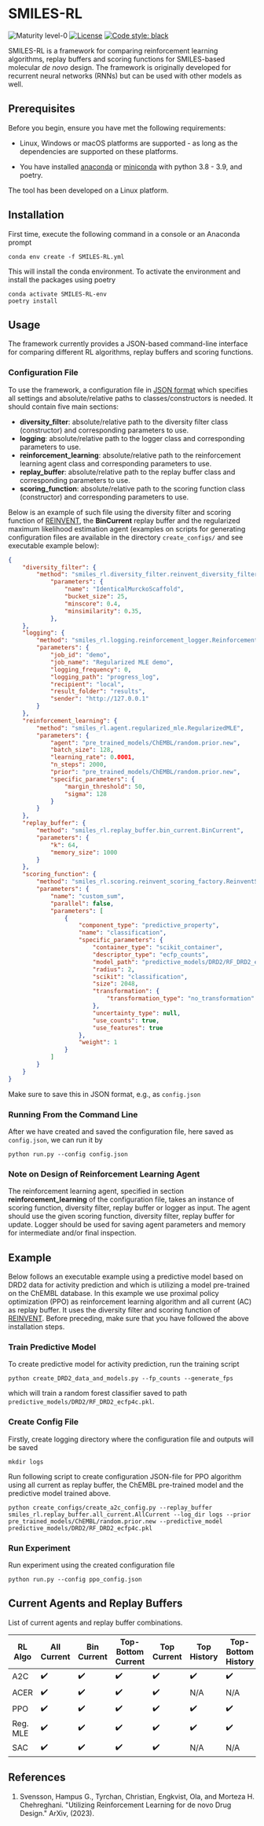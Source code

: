 # SMILES-RL
![Maturity level-0](https://img.shields.io/badge/Maturity%20Level-ML--0-red)
[![License](https://img.shields.io/badge/License-Apache_2.0-blue.svg)](https://opensource.org/licenses/Apache-2.0)
[![Code style: black](https://img.shields.io/badge/code%20style-black-000000.svg)](https://github.com/python/black) 

SMILES-RL is a framework for comparing reinforcement learning algorithms, replay buffers and scoring functions for SMILES-based molecular *de novo* design. The framework is originally developed for recurrent neural networks (RNNs) but can be used with other models as well.

## Prerequisites
Before you begin, ensure you have met the following requirements:

* Linux, Windows or macOS platforms are supported - as long as the dependencies are supported on these platforms.

* You have installed [anaconda](https://www.anaconda.com/) or [miniconda](https://docs.conda.io/en/latest/miniconda.html) with python 3.8 - 3.9, and poetry.

The tool has been developed on a Linux platform.

## Installation

First time, execute the following command in a console or an Anaconda prompt

    conda env create -f SMILES-RL.yml

This will install the conda environment. To activate the environment and install the packages using poetry
    
    conda activate SMILES-RL-env
    poetry install

## Usage

The framework currently provides a JSON-based command-line interface for comparing different RL algorithms, replay buffers and scoring functions. 


### Configuration File

To use the framework, a configuration file in [JSON format](https://en.wikipedia.org/wiki/JSON) which specifies all settings and absolute/relative paths to classes/constructors is needed. It should contain five main sections:
* **diversity_filter**: absolute/relative path to the diversity filter class (constructor) and corresponding parameters to use.
* **logging**:  absolute/relative path to the logger class and corresponding parameters to use.
*  **reinforcement_learning**: absolute/relative path to the reinforcement learning agent class and corresponding parameters to use.
*  **replay_buffer**: absolute/relative path to the replay buffer class and corresponding parameters to use.
*  **scoring_function**: absolute/relative path to the scoring function class (constructor) and corresponding parameters to use. 

Below is an example of such file using the diversity filter and scoring function of [REINVENT](https://github.com/MolecularAI/Reinvent), the **BinCurrent** replay buffer and the regularized maximum likelihood estimation agent (examples on scripts for generating configuration files are available in the directory `create_configs/` and see executable example below): 

```json
{
    "diversity_filter": {
        "method": "smiles_rl.diversity_filter.reinvent_diversity_filter_factory.ReinventDiversityFilterFactory",
            "parameters": {
                "name": "IdenticalMurckoScaffold", 
                "bucket_size": 25,  
                "minscore": 0.4,  
                "minsimilarity": 0.35,
            },
    },
    "logging": {
        "method": "smiles_rl.logging.reinforcement_logger.ReinforcementLogger",
        "parameters": {
            "job_id": "demo",
            "job_name": "Regularized MLE demo",
            "logging_frequency": 0,
            "logging_path": "progress_log",
            "recipient": "local",
            "result_folder": "results",
            "sender": "http://127.0.0.1"
        }
    },
    "reinforcement_learning": {
        "method": "smiles_rl.agent.regularized_mle.RegularizedMLE",
        "parameters": {
            "agent": "pre_trained_models/ChEMBL/random.prior.new",
            "batch_size": 128,
            "learning_rate": 0.0001,
            "n_steps": 2000,
            "prior": "pre_trained_models/ChEMBL/random.prior.new",
            "specific_parameters": {
                "margin_threshold": 50,
                "sigma": 128
            }
        }
    },
    "replay_buffer": {
        "method": "smiles_rl.replay_buffer.bin_current.BinCurrent",
        "parameters": {
            "k": 64,
            "memory_size": 1000
        }
    },
    "scoring_function": {
        "method": "smiles_rl.scoring.reinvent_scoring_factory.ReinventScoringFactory",
        "parameters": {
            "name": "custom_sum",
            "parallel": false,
            "parameters": [
                {
                    "component_type": "predictive_property",
                    "name": "classification",
                    "specific_parameters": {
                        "container_type": "scikit_container",
                        "descriptor_type": "ecfp_counts",
                        "model_path": "predictive_models/DRD2/RF_DRD2_ecfp4c.pkl",
                        "radius": 2,
                        "scikit": "classification",
                        "size": 2048,
                        "transformation": {
                            "transformation_type": "no_transformation"
                        },
                        "uncertainty_type": null,
                        "use_counts": true,
                        "use_features": true
                    },
                    "weight": 1
                }
            ]
        }
    }
}
```

Make sure to save this in JSON format, e.g., as `config.json`

### Running From the Command Line

After we have created and saved the configuration file, here saved as `config.json`, we can run it by

    python run.py --config config.json

### Note on Design of Reinforcement Learning Agent
The reinforcement learning agent, specified in section **reinforcement_learning** of the configuration file, takes an instance of scoring function, diversity filter, replay buffer or logger as input. The agent should use the given scoring function, diversity filter, replay buffer for update. Logger should be used for saving agent parameters and memory for intermediate and/or final inspection.

## Example
Below follows an executable example using a predictive model based on DRD2 data for activity prediction and which is utilizing a model pre-trained on the ChEMBL database. In this example we use proximal policy optimization (PPO) as reinforcement learning algorithm and all current (AC) as replay buffer. It uses the diversity filter and scoring function of [REINVENT](https://github.com/MolecularAI/Reinvent). Before preceding, make sure that you have followed the above installation steps. 

### Train Predictive Model
To create predictive model for activity prediction, run the training script

    python create_DRD2_data_and_models.py --fp_counts --generate_fps

which will train a random forest classifier saved to path `predictive_models/DRD2/RF_DRD2_ecfp4c.pkl`.

### Create Config File
Firstly, create logging directory where the configuration file and outputs will be saved

    mkdir logs

Run following script to create configuration JSON-file for PPO algorithm using all current as replay buffer, the ChEMBL pre-trained model and the predictive model trained above. 

    python create_configs/create_a2c_config.py --replay_buffer smiles_rl.replay_buffer.all_current.AllCurrent --log_dir logs --prior pre_trained_models/ChEMBL/random.prior.new --predictive_model predictive_models/DRD2/RF_DRD2_ecfp4c.pkl

### Run Experiment
Run experiment using the created configuration file

    python run.py --config ppo_config.json


## Current Agents and Replay Buffers
List of current agents and replay buffer combinations.

| RL Algo  | All Current        | Bin Current        | Top-Bottom Current | Top Current        | Top History        | Top-Bottom History | Bin History        |
| -------- | ------------------ | ------------------ | ------------------ | ------------------ | ------------------ | ------------------ | ------------------ |
| A2C      | :heavy_check_mark: | :heavy_check_mark: | :heavy_check_mark: | :heavy_check_mark: | :heavy_check_mark: | :heavy_check_mark: | :heavy_check_mark: |
| ACER     | :heavy_check_mark: | :heavy_check_mark: | :heavy_check_mark: | :heavy_check_mark: | N/A                | N/A                | N/A                |
| PPO      | :heavy_check_mark: | :heavy_check_mark: | :heavy_check_mark: | :heavy_check_mark: | :heavy_check_mark: | :heavy_check_mark: | :heavy_check_mark: |
| Reg. MLE | :heavy_check_mark: | :heavy_check_mark: | :heavy_check_mark: | :heavy_check_mark: | :heavy_check_mark: | :heavy_check_mark: | :heavy_check_mark: |
| SAC      | :heavy_check_mark: | :heavy_check_mark: | :heavy_check_mark: | :heavy_check_mark: | N/A                | N/A                | N/A                |

## References
1. Svensson, Hampus G., Tyrchan, Christian, Engkvist, Ola, and Morteza H. Chehreghani. "Utilizing Reinforcement Learning for de novo Drug Design." ArXiv, (2023).
